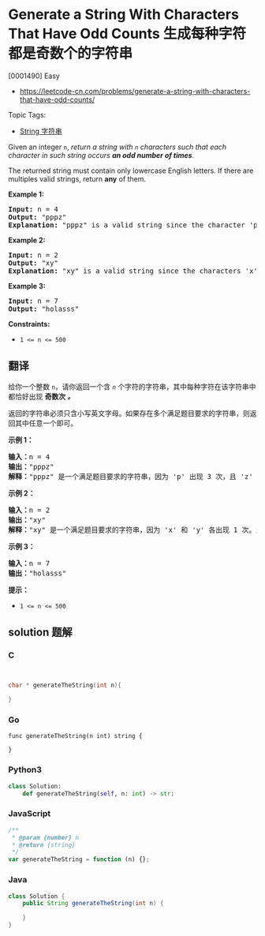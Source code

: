 # Generate a String With Characters That Have Odd Counts 生成每种字符都是奇数个的字符串

[0001490] Easy

- https://leetcode-cn.com/problems/generate-a-string-with-characters-that-have-odd-counts/

Topic Tags:

- [String 字符串](https://leetcode-cn.com/tag/string/)

Given an integer `n`, _return a string with `n` characters such that each character in such string occurs **an odd number of times**_.

The returned string must contain only lowercase English letters. If there are multiples valid strings, return **any** of them.

**Example 1:**

<pre><strong>Input:</strong> n = 4
<strong>Output:</strong> "pppz"
<strong>Explanation:</strong> "pppz" is a valid string since the character 'p' occurs three times and the character 'z' occurs once. Note that there are many other valid strings such as "ohhh" and "love".
</pre>

**Example 2:**

<pre><strong>Input:</strong> n = 2
<strong>Output:</strong> "xy"
<strong>Explanation:</strong> "xy" is a valid string since the characters 'x' and 'y' occur once. Note that there are many other valid strings such as "ag" and "ur".
</pre>

**Example 3:**

<pre><strong>Input:</strong> n = 7
<strong>Output:</strong> "holasss"
</pre>

**Constraints:**

- `1 <= n <= 500`

## 翻译

给你一个整数 `n`，请你返回一个含 _`n`_ 个字符的字符串，其中每种字符在该字符串中都恰好出现 **奇数次** _**。**_

返回的字符串必须只含小写英文字母。如果存在多个满足题目要求的字符串，则返回其中任意一个即可。

**示例 1：**

<pre><strong>输入：</strong>n = 4
<strong>输出：</strong>"pppz"
<strong>解释：</strong>"pppz" 是一个满足题目要求的字符串，因为 'p' 出现 3 次，且 'z' 出现 1 次。当然，还有很多其他字符串也满足题目要求，比如："ohhh" 和 "love"。
</pre>

**示例 2：**

<pre><strong>输入：</strong>n = 2
<strong>输出：</strong>"xy"
<strong>解释：</strong>"xy" 是一个满足题目要求的字符串，因为 'x' 和 'y' 各出现 1 次。当然，还有很多其他字符串也满足题目要求，比如："ag" 和 "ur"。
</pre>

**示例 3：**

<pre><strong>输入：</strong>n = 7
<strong>输出：</strong>"holasss"
</pre>

**提示：**

- `1 <= n <= 500`

## solution 题解

### C

```c


char * generateTheString(int n){

}
```

### Go

```golang
func generateTheString(n int) string {

}
```

### Python3

```python
class Solution:
    def generateTheString(self, n: int) -> str:
```

### JavaScript

```javascript
/**
 * @param {number} n
 * @return {string}
 */
var generateTheString = function (n) {};
```

### Java

```java
class Solution {
    public String generateTheString(int n) {

    }
}
```
